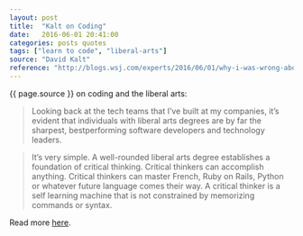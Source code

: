 ```yaml
---
layout: post
title:  "Kalt on Coding"
date:   2016-06-01 20:41:00
categories: posts quotes
tags: ["learn to code", "liberal-arts"]
source: "David Kalt"
reference: "http://blogs.wsj.com/experts/2016/06/01/why-i-was-wrong-about-liberal-arts-majors/"
---
```


{{ page.source }} on coding and the liberal arts:

> Looking back at the tech teams that I’ve built at my companies, it’s evident that individuals with liberal arts degrees are by far the sharpest, best­performing software developers and technology leaders.

> It’s very simple. A well-rounded liberal arts degree establishes a foundation of critical thinking. Critical thinkers can accomplish anything. Critical thinkers can master French, Ruby on Rails, Python or whatever future language comes their way. A critical thinker is a self learning machine that is not constrained by memorizing commands or syntax.

Read more [here]({{page.reference}}).